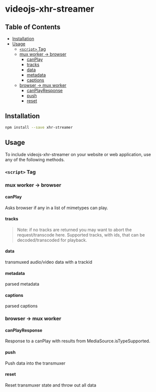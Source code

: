 # videojs-xhr-streamer

## Table of Contents

<!-- START doctoc generated TOC please keep comment here to allow auto update -->
<!-- DON'T EDIT THIS SECTION, INSTEAD RE-RUN doctoc TO UPDATE -->


- [Installation](#installation)
- [Usage](#usage)
  - [`<script>` Tag](#script-tag)
  - [mux worker -> browser](#mux-worker---browser)
    - [canPlay](#canplay)
    - [tracks](#tracks)
    - [data](#data)
    - [metadata](#metadata)
    - [captions](#captions)
  - [browser -> mux worker](#browser---mux-worker)
    - [canPlayResponse](#canplayresponse)
    - [push](#push)
    - [reset](#reset)

<!-- END doctoc generated TOC please keep comment here to allow auto update -->
## Installation

```sh
npm install --save xhr-streamer
```

## Usage

To include videojs-xhr-streamer on your website or web application, use any of the following methods.

### `<script>` Tag

### mux worker -> browser
#### canPlay
Asks browser if any in a list of mimetypes can play.

#### tracks
> Note: if no tracks are returned you may want to abort the request/transcode here.
Supported tracks, with ids, that can be decoded/transcoded for playback.

#### data
transmuxed audio/video data with a trackid

#### metadata
parsed metadata

#### captions
parsed captions

### browser -> mux worker
#### canPlayResponse
Response to a canPlay with results from MediaSource.isTypeSupported.

#### push
Push data into the transmuxer

#### reset
Reset transmuxer state and throw out all data
